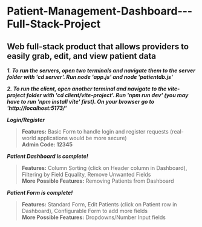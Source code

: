 # Patient-Management-Dashboard---Full-Stack-Project
## Web full-stack product that allows providers to easily grab, edit, and view patient data  

***1. To run the servers, open two terminals and navigate them to the server folder with 'cd server'. Run node 'app.js' and node 'patientdb.js'***  

***2. To run the client, open another terminal and navigate to the vite-project folder with 'cd client/vite-project'. Run 'npm run dev' (you may have to run 'npm install vite' first). On your browser go to 'http://localhost:5173/'***  

***Login/Register***  
> **Features:** Basic Form to handle login and register requests (real-world applications would be more secure)  
> **Admin Code: 12345**
  
***Patient Dashboard is complete!***  
> **Features:** Column Sorting (click on Header column in Dashboard), Filtering by Field Equality, Remove Unwanted Fields  
> **More Possible Features:** Removing Patients from Dashboard  
  
***Patient Form is complete!***  
> **Features:** Standard Form, Edit Patients (click on Patient row in Dashboard), Configurable Form to add more fields  
> **More Possible Features:** Dropdowns/Number Input fields  
